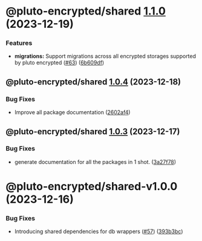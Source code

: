 # @pluto-encrypted/shared [1.1.0](https://github.com/elribonazo/pluto-encrypted/compare/@pluto-encrypted/shared@1.0.4...@pluto-encrypted/shared@1.1.0) (2023-12-19)


### Features

* **migrations:** Support migrations across all encrypted storages supported by pluto encrypted ([#63](https://github.com/elribonazo/pluto-encrypted/issues/63)) ([6b609df](https://github.com/elribonazo/pluto-encrypted/commit/6b609df8cf893a269fc0c1f8026db0caa6098ac5))

## @pluto-encrypted/shared [1.0.4](https://github.com/elribonazo/pluto-encrypted/compare/@pluto-encrypted/shared@1.0.3...@pluto-encrypted/shared@1.0.4) (2023-12-18)


### Bug Fixes

* Improve all package documentation ([2602af4](https://github.com/elribonazo/pluto-encrypted/commit/2602af4f37f97eb2f70d39d79eb3c3e715e7cead))

## @pluto-encrypted/shared [1.0.3](https://github.com/elribonazo/pluto-encrypted/compare/@pluto-encrypted/shared@1.0.2...@pluto-encrypted/shared@1.0.3) (2023-12-17)


### Bug Fixes

* generate documentation for all the packages in 1 shot. ([3a27f78](https://github.com/elribonazo/pluto-encrypted/commit/3a27f78d122855a353efe814fdb7e48e0222ade2))

# @pluto-encrypted/shared-v1.0.0 (2023-12-16)


### Bug Fixes

* Introducing shared dependencies for db wrappers ([#57](https://github.com/elribonazo/pluto-encrypted/issues/57)) ([393b3bc](https://github.com/elribonazo/pluto-encrypted/commit/393b3bc2cbd811bf45fca7f67bb6704c617ed504))
